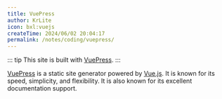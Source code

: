 ```yaml
---
title: VuePress
author: KrLite
icon: bxl:vuejs
createTime: 2024/06/02 20:04:17
permalink: /notes/coding/vuepress/
---
```


::: tip
This site is built with [VuePress](https://vuepress.vuejs.org).
:::

[VuePress](https://vuepress.vuejs.org) is a static site generator powered by [Vue.js](https://vuejs.org). It is known for its speed, simplicity, and flexibility. It is also known for its excellent documentation support.
